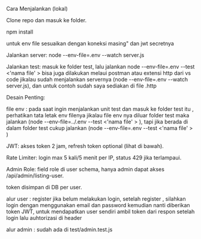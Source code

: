 Cara Menjalankan (lokal)

Clone repo dan masuk ke folder.

npm install

untuk env file sesuaikan dengan koneksi masing" dan jwt secretnya

Jalankan server: node --env-file=.env --watch server.js

Jalankan test: masuk ke folder test, lalu jalankan node --env-file=.env --test <'nama file' > bisa juga dilakukan melaui postman atau extensi http dari vs code jikalau sudah menjalankan servernya (node --env-file=.env --watch server.js), dan untuk contoh sudah saya sediakan di file .http

Desain Penting:


file env : pada saat ingin menjalankan unit test dan masuk ke folder test itu , perhatikan tata letak env filenya jikalau file env nya diluar folder test maka jalankan (node --env-file=../.env --test <'nama file' > ), tapi jika berada di dalam folder test cukup jalankan (node --env-file=.env --test <'nama file' > )

JWT: akses token 2 jam, refresh token optional (lihat di bawah).

Rate Limiter: login max 5 kali/5 menit per IP, status 429 jika terlampaui.

Admin Role: field role di user schema, hanya admin dapat akses /api/admin/listing-user.

token disimpan di DB per user.


alur user :
register jika belum melakukan login,
setelah register , silahkan login dengan menggunakan email dan password kemudian nanti diberikan token JWT,
untuk mendapatkan user sendiri ambil token dari respon setelah login lalu auhtorizasi di header

alur admin :
sudah ada di test/admin.test.js
